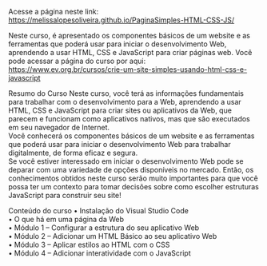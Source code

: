 Acesse a página neste link: https://melissalopesoliveira.github.io/PaginaSimples-HTML-CSS-JS/

Neste curso, é apresentado os componentes básicos de um website e as ferramentas que poderá usar para iniciar o desenvolvimento Web, aprendendo a usar HTML, CSS e JavaScript para criar páginas web.
Você pode acessar a página do curso por aqui: https://www.ev.org.br/cursos/crie-um-site-simples-usando-html-css-e-javascript

Resumo do Curso
Neste curso, você terá as informações fundamentais para trabalhar com o desenvolvimento para a Web, aprendendo a usar HTML, CSS e JavaScript para criar sites ou aplicativos da Web, que parecem e funcionam como aplicativos nativos, mas que são executados em seu navegador de Internet. <br>
Você conhecerá os componentes básicos de um website e as ferramentas que poderá usar para iniciar o desenvolvimento Web para trabalhar digitalmente, de forma eficaz e segura.<br>
Se você estiver interessado em iniciar o desenvolvimento Web pode se deparar com uma variedade de opções disponíveis no mercado. Então, os conhecimentos obtidos neste curso serão muito importantes para que você possa ter um contexto para tomar decisões sobre como escolher estruturas JavaScript para construir seu site!

Conteúdo do curso
• Instalação do Visual Studio Code <br>
• O que há em uma página da Web <br>
• Módulo 1 – Configurar a estrutura do seu aplicativo Web <br>
• Módulo 2 – Adicionar um HTML Básico ao seu aplicativo Web <br>
• Módulo 3 – Aplicar estilos ao HTML com o CSS <br>
• Módulo 4 – Adicionar interatividade com o JavaScript <br>
